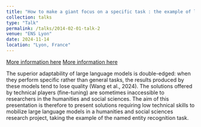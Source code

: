 ```yaml
---
title: "How to make a giant focus on a specific task : the example of large language models with Named Entities Recognition"
collection: talks
type: "Talk"
permalink: /talks/2014-02-01-talk-2
venue: "ENS Lyon"
date: 2024-11-14
location: "Lyon, France"
---
```

<a href="https://caih.sciencesconf.org/576553" target="_blank">More information here</a>
[More information here](https://caih.sciencesconf.org/576553)

The superior adaptability of large language models is double-edged: when they perform specific rather than general tasks, the results produced by these models tend to lose quality (Wang et al., 2024). The solutions offered by technical players (fine-tuning) are sometimes inaccessible to researchers in the humanities and social sciences. The aim of this presentation is therefore to present solutions requiring low technical skills to mobilize large language models in a humanities and social sciences research project, taking the example of the named entity recognition task.
